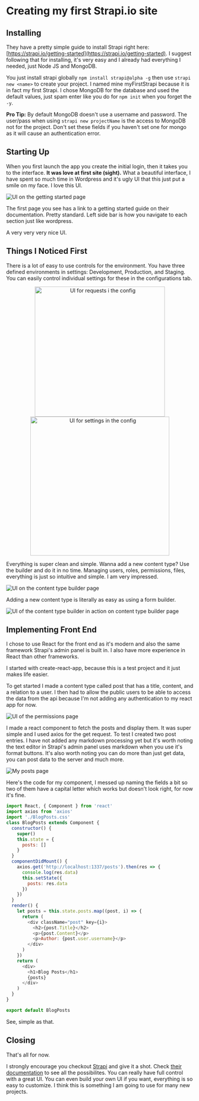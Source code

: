 # Creating my first Strapi.io site

## Installing

They have a pretty simple guide to install Strapi right here: [https://strapi.io/getting-started](https://strapi.io/getting-started). I suggest following that for installing, it's very easy and I already had everything I needed, just Node JS and MongoDB.

You just install strapi globally `npm install strapi@alpha -g` then use `strapi new <name>` to create your project. I named mine myFirstStrapi because it is in fact my first Strapi. I chose MongoDB for the database and used the default values, just spam enter like you do for `npm init` when you forget the `-y`.

**Pro Tip:** By default MongoDB doesn't use a username and password. The user/pass when using `strapi new projectName` is the access to MongoDB not for the project. Don't set these fields if you haven't set one for mongo as it will cause an authentication error.

## Starting Up

When you first launch the app you create the initial login, then it takes you to the interface. **It was love at first site (sight).** What a beautiful interface, I have spent so much time in Wordpress and it's ugly UI that this just put a smile on my face. I love this UI.

![UI on the getting started page](./readme-images/first-start-ui.png)

The first page you see has a link to a getting started guide on their documentation. Pretty standard. Left side bar is how you navigate to each section just like wordpress.

A very very very nice UI.

## Things I Noticed First

There is a lot of easy to use controls for the environment. You have three defined environments in settings: Development, Production, and Staging. You can easily control individual settings for these in the configurations tab.

<p float="left" align='middle'>
<img src="./readme-images/request-settings.png" alt='UI for requests i the config' width="350" height="auto"/>

<img src="./readme-images/security-settings.png" alt='UI for settings in the config' width="374" height="auto" />
</p>

Everything is super clean and simple. Wanna add a new content type? Use the builder and do it in no time. Managing users, roles, permissions, files, everything is just so intuitive and simple. I am very impressed.

![UI on the content type builder page](./readme-images/content-types.png)

Adding a new content type is literally as easy as using a form builder.

![UI of the content type builder in action on content type builder page](./readme-images/adding-content-type.png)

## Implementing Front End

I chose to use React for the front end as it's modern and also the same framework Strapi's admin panel is built in. I also have more experience in React than other frameworks.

I started with create-react-app, because this is a test project and it just makes life easier.

To get started I made a content type called post that has a title, content, and a relation to a user. I then had to allow the public users to be able to access the data from the api because I'm not adding any authentication to my react app for now.

![UI of the permissions page](./readme-images/allowing-public-api.png)

I made a react component to fetch the posts and display them. It was super simple and I used axios for the get request. To test I created two post entries. I have not added any markdown processing yet but it's worth noting the text editor in Strapi's admin panel uses markdown when you use it's format buttons. It's also worth noting you can do more than just get data, you can post data to the server and much more.

![My posts page](./readme-images/my-posts-page.png)

Here's the code for my component, I messed up naming the fields a bit so two of them have a capital letter which works but doesn't look right, for now it's fine.

```javascript
import React, { Component } from 'react'
import axios from 'axios'
import './BlogPosts.css'
class BlogPosts extends Component {
  constructor() {
    super()
    this.state = {
      posts: []
    }
  }
  componentDidMount() {
    axios.get('http://localhost:1337/posts').then(res => {
      console.log(res.data)
      this.setState({
        posts: res.data
      })
    })
  }
  render() {
    let posts = this.state.posts.map((post, i) => {
      return (
        <div className="post" key={i}>
          <h2>{post.Title}</h2>
          <p>{post.Content}</p>
          <p>Author: {post.user.username}</p>
        </div>
      )
    })
    return (
      <div>
        <h1>Blog Posts</h1>
        {posts}
      </div>
    )
  }
}

export default BlogPosts
```

See, simple as that.

## Closing

That's all for now.

I strongly encourage you checkout [Strapi](https://strapi.io) and give it a shot. Check [their documentation](https://strapi.io//documentation/) to see all the possibilites. You can really have full control with a great UI. You can even build your own UI if you want, everything is so easy to customize. I think this is something I am going to use for many new projects.
